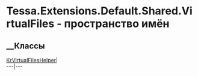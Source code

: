 # Tessa.Extensions.Default.Shared.VirtualFiles - пространство имён
## __Классы
[KrVirtualFilesHelper](T_Tessa_Extensions_Default_Shared_VirtualFiles_KrVirtualFilesHelper.htm)|  
---|---
